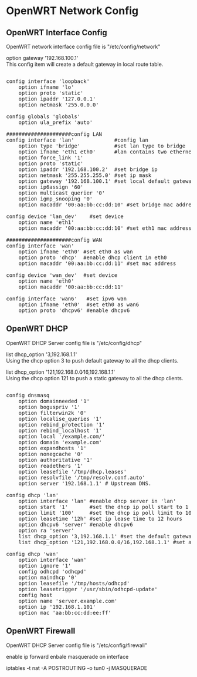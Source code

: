 # OpenWRT Network Config  
  
## OpenWRT Interface Config  
OpenWRT network interface config file is "/etc/config/network"  
  
option gateway '192.168.100.1'  
This config item will create a default gateway in local route table.  
  
<pre>  
config interface 'loopback'  
	option ifname 'lo'  
	option proto 'static'  
	option ipaddr '127.0.0.1'  
	option netmask '255.0.0.0'  
  
config globals 'globals'  
	option ula_prefix 'auto'  
  
#####################config LAN  
config interface 'lan'             #config lan  
	option type 'bridge'           #set lan type to bridge  
	option ifname 'eth1 eth0'      #lan contains two ethernet interface 'eth0 eth1'  
	option force_link '1'  
	option proto 'static'  
	option ipaddr '192.168.100.2'  #set bridge ip  
	option netmask '255.255.255.0' #set ip mask  
	option gateway '192.168.100.1' #set local default gateway  
	option ip6assign '60'  
	option multicast_querier '0'  
	option igmp_snooping '0'  
	option macaddr '00:aa:bb:cc:dd:10' #set bridge mac address  
  
config device 'lan_dev'    #set device   
	option name 'eth1'  
	option macaddr '00:aa:bb:cc:dd:10' #set eth1 mac address  
  
#####################config WAN  
config interface 'wan'  
	option ifname 'eth0' #set eth0 as wan  
	option proto 'dhcp'  #enable dhcp client in eth0  
	option macaddr '00:aa:bb:cc:dd:11' #set mac address   
  
config device 'wan_dev'  #set device  
	option name 'eth0'  
	option macaddr '00:aa:bb:cc:dd:11'  
  
config interface 'wan6'   #set ipv6 wan  
	option ifname 'eth0'  #set eth0 as wan6  
	option proto 'dhcpv6' #enable dhcpv6   
</pre>  
  
## OpenWRT DHCP   
OpenWRT DHCP Server config file is "/etc/config/dhcp"  
	  
list dhcp_option '3,192.168.1.1'  
Using the dhcp option 3 to push default gateway to all the dhcp clients.  
  
list dhcp_option '121,192.168.0.0∕16,192.168.1.1'  
Using the dhcp option 121 to push a static gateway to all the dhcp clients.  
  
<pre>  
config dnsmasq  
	option domainneeded '1'  
	option boguspriv '1'  
	option filterwin2k '0'  
	option localise_queries '1'  
	option rebind_protection '1'  
	option rebind_localhost '1'  
	option local '∕example.com∕'  
	option domain 'example.com'  
	option expandhosts '1'  
	option nonegcache '0'  
	option authoritative '1'  
	option readethers '1'  
	option leasefile '∕tmp∕dhcp.leases'  
	option resolvfile '∕tmp∕resolv.conf.auto'  
	option server '192.168.1.1' # Upstream DNS.  
  
config dhcp 'lan'  
	option interface 'lan' #enable dhcp server in 'lan'  
	option start '1'       #set the dhcp ip poll start to 1  
	option limit '100'     #set the dhcp ip poll limit to 100  
	option leasetime '12h' #set ip lease time to 12 hours  
	option dhcpv6 'server' #enable dhcpv6  
	option ra 'server'  
	list dhcp_option '3,192.168.1.1' #set the default gateway  
	list dhcp_option '121,192.168.0.0∕16,192.168.1.1' #set a static route  
  
config dhcp 'wan'  
	option interface 'wan'  
	option ignore '1'  
	config odhcpd 'odhcpd'  
	option maindhcp '0'  
	option leasefile '∕tmp∕hosts∕odhcpd'  
	option leasetrigger '∕usr∕sbin∕odhcpd-update'  
	config host  
	option name 'server.example.com'  
	option ip '192.168.1.101'  
	option mac 'aa:bb:cc:dd:ee:ff'  
</pre>  
  
  
## OpenWRT Firewall  
OpenWRT DHCP Server config file is "/etc/config/firewall"  

enable ip forward
enbale masquerade on interface

iptables -t nat -A POSTROUTING -o tun0 -j MASQUERADE
